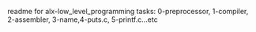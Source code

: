 readme for alx-low_level_programming tasks: 0-preprocessor, 1-compiler, 2-assembler, 3-name,4-puts.c, 5-printf.c...etc
